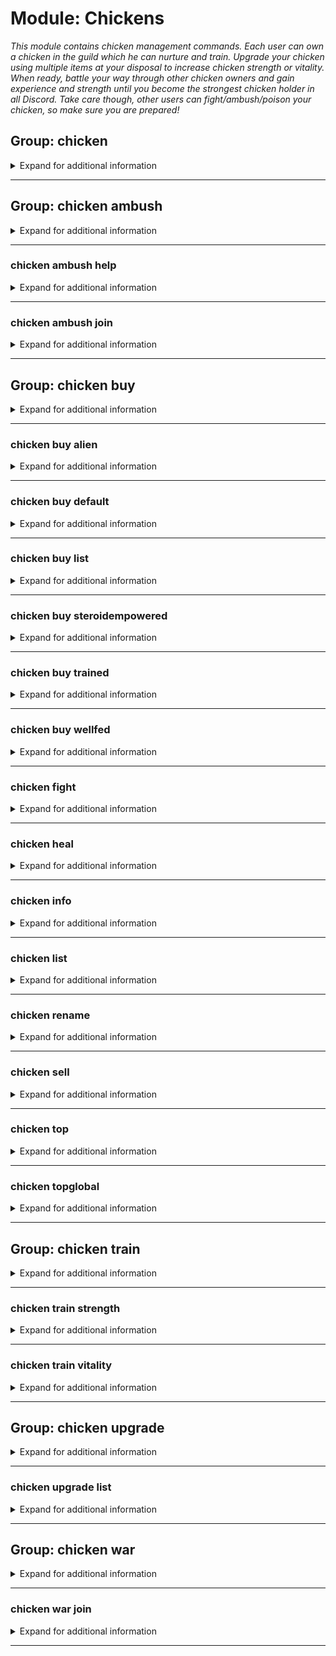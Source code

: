 # Module: Chickens
*This module contains chicken management commands. Each user can own a chicken in the guild which he can nurture and train. Upgrade your chicken using multiple items at your disposal to increase chicken strength or vitality. When ready, battle your way through other chicken owners and gain experience and strength until you become the strongest chicken holder in all Discord. Take care though, other users can fight/ambush/poison your chicken, so make sure you are prepared!*


## Group: chicken
<details><summary markdown='span'>Expand for additional information</summary><p>

*Chicken management commands. If invoked without subcommands, prints out your chicken information.*

**Aliases:**
`chickens, cock, hen, chick, coc, cc`
**Guild only.**


**Overload 1:**
- (optional) [`member`]: *Member* (def: `None`)
**Overload 1:**
- [`string`]: *Chicken name*
**Examples:**

```xml
!chicken
!chicken Member
!chicken SampleName
```
</p></details>

---

## Group: chicken ambush
<details><summary markdown='span'>Expand for additional information</summary><p>

*Start an ambush for another user's chicken. Other users can either help with the ambush or help the ambushed chicken.*

**Aliases:**
`gangattack`
**Guild only.**


**Overload 1:**
- [`member`]: *Member*
**Overload 0:**
- [`string`]: *Chicken name*
**Examples:**

```xml
!chicken ambush Member
!chicken ambush SampleName
```
</p></details>

---

### chicken ambush help
<details><summary markdown='span'>Expand for additional information</summary><p>

*Join a pending chicken ambush and help the ambushed chicken.*

**Aliases:**
`h, halp, hlp, ha`
**Guild only.**


**Overload 0:**
*None*
**Examples:**

```xml
!chicken ambush help
```
</p></details>

---

### chicken ambush join
<details><summary markdown='span'>Expand for additional information</summary><p>

*Join a pending chicken ambush as one of the ambushers.*

**Aliases:**
`+, compete, enter, j, <, <<`
**Guild only.**


**Overload 0:**
*None*
**Examples:**

```xml
!chicken ambush join
```
</p></details>

---

## Group: chicken buy
<details><summary markdown='span'>Expand for additional information</summary><p>

*Buys a chicken! Group call buys the cheapest chicken type. To list all available chicken types, use command `chicken buy list`.*

**Aliases:**
`b, shop`
**Guild only.**


**Overload 0:**
- [`string...`]: *Chicken name*
**Examples:**

```xml
!chicken buy SampleName
```
</p></details>

---

### chicken buy alien
<details><summary markdown='span'>Expand for additional information</summary><p>

*Buys a chicken from another planet far, far away.*

**Aliases:**
`a, extraterrestrial`
**Guild only.**


**Overload 0:**
- [`string...`]: *Chicken name*
**Examples:**

```xml
!chicken buy alien SampleName
```
</p></details>

---

### chicken buy default
<details><summary markdown='span'>Expand for additional information</summary><p>

*Buys a default chicken.*

**Aliases:**
`d, def`
**Guild only.**


**Overload 0:**
- [`string...`]: *Chicken name*
**Examples:**

```xml
!chicken buy default SampleName
```
</p></details>

---

### chicken buy list
<details><summary markdown='span'>Expand for additional information</summary><p>

*Lists all chicken types available for purchase.*

**Aliases:**
`ls, view`
**Guild only.**


**Overload 0:**
*None*
**Examples:**

```xml
!chicken buy list
```
</p></details>

---

### chicken buy steroidempowered
<details><summary markdown='span'>Expand for additional information</summary><p>

*Buys a chicken that was fed with steroids since the day it was born.*

**Aliases:**
`s, steroid, empowered`
**Guild only.**


**Overload 0:**
- [`string...`]: *Chicken name*
**Examples:**

```xml
!chicken buy steroidempowered SampleName
```
</p></details>

---

### chicken buy trained
<details><summary markdown='span'>Expand for additional information</summary><p>

*Buys a chicken trained by Jackie Chan.*

**Aliases:**
`tr, train`
**Guild only.**


**Overload 0:**
- [`string...`]: *Chicken name*
**Examples:**

```xml
!chicken buy trained SampleName
```
</p></details>

---

### chicken buy wellfed
<details><summary markdown='span'>Expand for additional information</summary><p>

*Buys a well-fed chicken.*

**Aliases:**
`wf, fed`
**Guild only.**


**Overload 0:**
- [`string...`]: *Chicken name*
**Examples:**

```xml
!chicken buy wellfed SampleName
```
</p></details>

---

### chicken fight
<details><summary markdown='span'>Expand for additional information</summary><p>

*Make your chicken fight another member's chicken.*

**Aliases:**
`f, duel, attack`
**Guild only.**


**Overload 1:**
- [`member`]: *Member*
**Overload 0:**
- [`string`]: *Chicken name*
**Examples:**

```xml
!chicken fight Member
!chicken fight SampleName
```
</p></details>

---

### chicken heal
<details><summary markdown='span'>Expand for additional information</summary><p>

*Heals your chicken. There is one medicine made per certain time period, so you need to grab it before the others do!*

**Aliases:**
`+hp, hp`
**Guild only.**


**Overload 0:**
*None*
**Examples:**

```xml
!chicken heal
```
</p></details>

---

### chicken info
<details><summary markdown='span'>Expand for additional information</summary><p>

*Prints chicken information.*

**Aliases:**
`information, stats`
**Guild only.**


**Overload 1:**
- (optional) [`member`]: *Member* (def: `None`)
**Overload 1:**
- [`string`]: *Chicken name*
**Examples:**

```xml
!chicken info
!chicken info Member
!chicken info SampleName
```
</p></details>

---

### chicken list
<details><summary markdown='span'>Expand for additional information</summary><p>

*Lists all chickens in this guild.*

**Aliases:**
`print, show, view, ls, l, p`
**Guild only.**


**Overload 0:**
*None*
**Examples:**

```xml
!chicken list
```
</p></details>

---

### chicken rename
<details><summary markdown='span'>Expand for additional information</summary><p>

*Renames your chicken.*

**Aliases:**
`rn, name`
**Guild only.**


**Overload 0:**
- [`string...`]: *New name*
**Examples:**

```xml
!chicken rename SampleName
```
</p></details>

---

### chicken sell
<details><summary markdown='span'>Expand for additional information</summary><p>

*Sells your chicken.*

**Aliases:**
`s`
**Guild only.**


**Overload 0:**
*None*
**Examples:**

```xml
!chicken sell
```
</p></details>

---

### chicken top
<details><summary markdown='span'>Expand for additional information</summary><p>

*Shows all strongest chickens in this guild.*

**Aliases:**
`best, strongest`
**Guild only.**


**Overload 0:**
*None*
**Examples:**

```xml
!chicken top
```
</p></details>

---

### chicken topglobal
<details><summary markdown='span'>Expand for additional information</summary><p>

*Shows the strongest chickens in the world.*

**Aliases:**
`bestglobally, globallystrongest, globaltop, topg, gtop, globalbest, bestglobal`
**Guild only.**


**Overload 0:**
*None*
**Examples:**

```xml
!chicken topglobal
```
</p></details>

---

## Group: chicken train
<details><summary markdown='span'>Expand for additional information</summary><p>

*Trains your chicken at the cost of some guild currency. Group call trains your chicken's strength.*

**Aliases:**
`tr, t, exercise`
**Guild only.**


**Overload 0:**
*None*
**Examples:**

```xml
!chicken train
```
</p></details>

---

### chicken train strength
<details><summary markdown='span'>Expand for additional information</summary><p>

*Trains your chicken's strength at the cost of some guild currency.*

**Aliases:**
`str, st, s`
**Guild only.**


**Overload 0:**
*None*
**Examples:**

```xml
!chicken train strength
```
</p></details>

---

### chicken train vitality
<details><summary markdown='span'>Expand for additional information</summary><p>

*Trains your chicken's vitality at the cost of some guild currency.*

**Aliases:**
`vit, vi, v`
**Guild only.**


**Overload 0:**
*None*
**Examples:**

```xml
!chicken train vitality
```
</p></details>

---

## Group: chicken upgrade
<details><summary markdown='span'>Expand for additional information</summary><p>

*Upgrade your chicken with items you can buy using guild currency. Group call lists all available upgrades or buys an upgrade with specified ID.*

**Aliases:**
`perks, upgrades, upg, u`
**Guild only.**


**Overload 1:**
*None*
**Overload 0:**
- [`int...`]: *Chicken upgrade ID(s) to buy*
**Examples:**

```xml
!chicken upgrade 5 10
```
</p></details>

---

### chicken upgrade list
<details><summary markdown='span'>Expand for additional information</summary><p>

*Lists all available chicken upgrades.*

**Aliases:**
`print, show, view, ls, l, p`
**Guild only.**


**Overload 0:**
*None*
**Examples:**

```xml
!chicken upgrade list
```
</p></details>

---

## Group: chicken war
<details><summary markdown='span'>Expand for additional information</summary><p>

*Starts a chicken war! Users can make their chickens join one of the teams.*

**Aliases:**
`gangwar, battle`
**Guild only.**


**Overload 0:**
- (optional) [`string`]: *Team 1 name* (def: `None`)
- (optional) [`string`]: *Team 2 name* (def: `None`)
**Examples:**

```xml
!chicken war
!chicken war SampleName SampleName
```
</p></details>

---

### chicken war join
<details><summary markdown='span'>Expand for additional information</summary><p>

*Joins a specified team (via name or number) in a pending chicken war.*

**Aliases:**
`+, compete, enter, j, <, <<`
**Guild only.**


**Overload 1:**
- [`int`]: *Team number to join*
**Overload 0:**
- [`string...`]: *Team name to join*
**Examples:**

```xml
!chicken war join 1
!chicken war join SampleName
```
</p></details>

---

